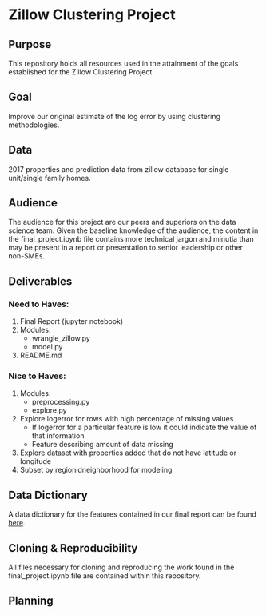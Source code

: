 # Zillow Clustering Project

## Purpose
This repository holds all resources used in the attainment of the goals established for the Zillow Clustering Project.

## Goal
Improve our original estimate of the log error by using clustering methodologies.

## Data
2017 properties and prediction data from zillow database for single unit/single family homes.

## Audience
The audience for this project are our peers and superiors on the data science team. Given the baseline knowledge of the audience, the content in the final_project.ipynb file contains more technical jargon and minutia than may be present in a report or presentation to senior leadership or other non-SMEs.

## Deliverables

### Need to Haves:
1. Final Report (jupyter notebook)
2. Modules:
    - wrangle_zillow.py
    - model.py
3. README.md

### Nice to Haves:
1. Modules:
    - preprocessing.py
    - explore.py
2. Explore logerror for rows with high percentage of missing values
    - If logerror for a particular feature is low it could indicate the value of that information
    - Feature describing amount of data missing
3. Explore dataset with properties added that do not have latitude or longitude
4. Subset by regionidneighborhood for modeling

## Data Dictionary
A data dictionary for the features contained in our final report can be found [here](https://rstudio-pubs-static.s3.amazonaws.com/321635_482e51c0348b4d01a7d3ed6cf86eb2ae.html).

## Cloning & Reproducibility
All files necessary for cloning and reproducing the work found in the final_project.ipynb file are contained within this repository.

## Planning
<!-- Additional planning documentation can be found [here](https://docs.google.com/document/d/1MtDXR6I8l17Uzs2W4m7RgUuDnVxEzJ0aZqfjWwlpc4M/view?usp=sharing). -->
